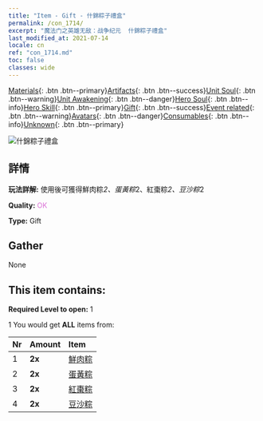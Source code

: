 ```yaml
---
title: "Item - Gift - 什錦粽子禮盒"
permalink: /con_1714/
excerpt: "魔法门之英雄无敌：战争纪元  什錦粽子禮盒"
last_modified_at: 2021-07-14
locale: cn
ref: "con_1714.md"
toc: false
classes: wide
---
```

 [Materials](/ItemsCN/){: .btn .btn--primary}[Artifacts](/ItemsCN/Artifacts/){: .btn .btn--success}[Unit Soul](/ItemsCN/UnitSoul/){: .btn .btn--warning}[Unit Awakening](/ItemsCN/UnitAwakening/){: .btn .btn--danger}[Hero Soul](/ItemsCN/HeroSoul/){: .btn .btn--info}[Hero Skill](/ItemsCN/HeroSkill/){: .btn .btn--primary}[Gift](/ItemsCN/Gift/){: .btn .btn--success}[Event related](/ItemsCN/Events/){: .btn .btn--warning}[Avatars](/ItemsCN/Avatars/){: .btn .btn--danger}[Consumables](/ItemsCN/Consumables/){: .btn .btn--info}[Unknown](/ItemsCN/Unknown/){: .btn .btn--primary}

 ![什錦粽子禮盒](/images/t/i_907330.png)

## 詳情
 **玩法詳解:** 使用後可獲得鮮肉粽*2、蛋黃粽*2、紅棗粽*2、豆沙粽*2

 **Quality:** <span style="color: #DA70D6">OK</span>

 **Type:** Gift

## Gather

  None

## This item contains:

 **Required Level to open:** 1

 1 You would get **ALL** items  from:

  | Nr | Amount |     Item    |
  |:---|:-------|:------------|
  | 1 |  **2x** | [鮮肉粽](/cn/Items/con_542/) |  | 
  | 2 |  **2x** | [蛋黃粽](/cn/Items/con_543/) |  | 
  | 3 |  **2x** | [紅棗粽](/cn/Items/con_544/) |  | 
  | 4 |  **2x** | [豆沙粽](/cn/Items/con_545/) |  | 
